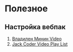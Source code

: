 # Полезное

## Настройка вебпак
1. [Владилен Минин Video](https://www.youtube.com/watch?v=eSaF8NXeNsA)
1. [Jack Coder Video Play List](https://www.youtube.com/watch?v=JcKRovPhGo8&list=PLkCrmfIT6LBQWN02hNj6r1daz7965GxsV)
